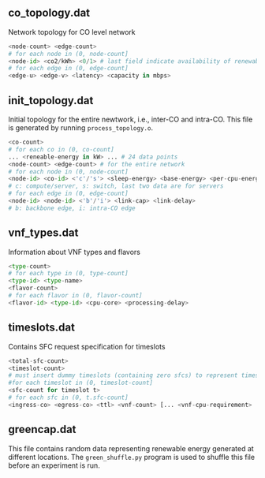 ## co_topology.dat

Network topology for CO level network

````python
<node-count> <edge-count>
# for each node in (0, node-count]
<node-id> <co2/kWh> <0/1> # last field indicate availability of renewable energy
# for each edge in (0, edge-count]
<edge-u> <edge-v> <latency> <capacity in mbps>
````

## init_topology.dat

Initial topology for the entire newtwork, i.e., inter-CO and intra-CO. This file is generated by running `process_topology.o`. 

````python
<co-count>
# for each co in (0, co-count]
... <reneable-energy in kW> ... # 24 data points
<node-count> <edge-count> # for the entire network
# for each node in (0, node-count]
<node-id> <co-id> <'c'/'s'> <sleep-energy> <base-energy> <per-cpu-energy> <cpu-count> 
# c: compute/server, s: switch, last two data are for servers
# for each edge in (0, edge-count]
<node-id> <node-id> <'b'/'i'> <link-cap> <link-delay> 
# b: backbone edge, i: intra-CO edge
````

## vnf_types.dat

Information about VNF types and flavors

````python
<type-count>
# for each type in (0, type-count]
<type-id> <type-name>
<flavor-count>
# for each flavor in (0, flavor-count]
<flavor-id> <type-id> <cpu-core> <processing-delay>
````

## timeslots.dat

Contains SFC request specification for timeslots

````python
<total-sfc-count>
<timeslot-count>
# must insert dummy timeslots (containing zero sfcs) to represent timeslots by which time all active sfcs will expire.
#for each timeslot in (0, timeslot-count]
<sfc-count for timeslot t>
# for each sfc in (0, t.sfc-count]
<ingress-co> <egress-co> <ttl> <vnf-count> [... <vnf-cpu-requirement> ...] <bandwidth> <max-delay>


````

## greencap.dat

This file contains random data representing renewable energy generated at different locations. The `green_shuffle.py` program is used to shuffle this file before an experiment is run. 
